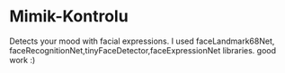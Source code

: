 # Mimik-Kontrolu
Detects your mood with facial expressions.
I used faceLandmark68Net, faceRecognitionNet,tinyFaceDetector,faceExpressionNet libraries.
good work :)




